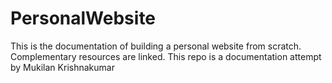 # PersonalWebsite
This is the documentation of building a personal website from scratch. Complementary resources are linked. This repo is a documentation attempt by Mukilan Krishnakumar
